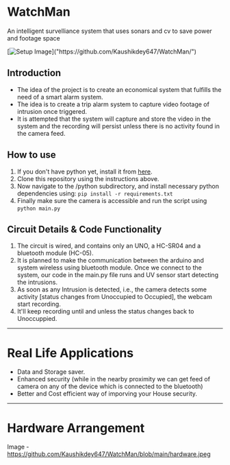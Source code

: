 # WatchMan

An intelligent survelliance system that uses sonars and cv to save power and footage space

[![Setup Image]("https://github.com/Kaushikdey647/WatchMan/blob/main/assets/images/img3.jpeg")]("https://github.com/Kaushikdey647/WatchMan/")
## Introduction
* The idea of the project is to create an economical system that fulfills the need of a smart alarm system.
* The idea is to create a trip alarm system to capture video footage of intrusion once triggered.
* It is attempted that the system will capture and store the video in the system and the recording will persist unless there is no activity found in the camera feed.

## How to use
1. If you don't have python yet, install it from [here]("https://www.python.org/downloads/").
2. Clone this repository using the instructions above.
3. Now navigate to the /python subdirectory, and install necessary python dependencies using: `pip install -r requirements.txt`
4. Finally make sure the camera is accessible and run the script using `python main.py`

## Circuit Details & Code Functionality
1. The circuit is wired, and contains only an UNO, a HC-SR04 and a bluetooth module (HC-05). 
2. It is planned to make the communication between the arduino and system wireless using bluetooth module. Once we connect to the system, our code in the main.py file runs and UV sensor start detecting the intrusions. 
3. As soon as any Intrusion is detected, i.e., the camera detects some activity [status changes from Unoccupied to Occupied], the webcam start recording.
4. It'll keep recording until and unless the status changes back to Unoccuppied.
-----------------------------------------------------------------------------------------------------------------------------------------------------------------------------------
# Real Life Applications
- Data and Storage saver.
- Enhanced security (while in the nearby proximity we can get feed of camera on any of the device which is connected to the bluetooth)
- Better and Cost efficient way of imporving your House security.
-----------------------------------------------------------------------------------------------------------------------------------------------------------------------------------
# Hardware Arrangement
Image - https://github.com/Kaushikdey647/WatchMan/blob/main/hardware.jpeg

